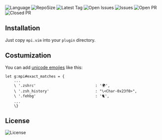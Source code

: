 ![Language](https://img.shields.io/github/languages/top/LinArcX/mpi.svg) ![RepoSize](https://img.shields.io/github/repo-size/LinArcX/mpi.svg) ![Latest Tag](https://img.shields.io/github/tag/LinArcX/mpi.svg?colorB=green)
![Open Issues](https://img.shields.io/github/issues-raw/LinArcX/mpi.svg) ![Issues](https://img.shields.io/github/issues-closed-raw/LinArcX/mpi.svg) ![Open PR](https://img.shields.io/github/issues-pr-raw/LinArcX/mpi.svg) ![Closed PR](https://img.shields.io/github/issues-pr-closed/LinArcX/mpi.svg)

## Installation
Just copy `mpi.vim` into your `plugin` directory.

## Costumization
You can add [unicode emojies](https://en.wikipedia.org/wiki/Template:Emoji_(Unicode_block)) like this:

```
let g:mpi#exact_matches = {
    ...
    \ '.zshrc'                           : '🌍',
    \ '.zsh_history'                     : "\<Char-0x23f0>",
    \ '.fehbg'                           : '🐈',
    ...
    \}
```

## License
![License](https://img.shields.io/github/license/LinArcX/mpi.svg)
